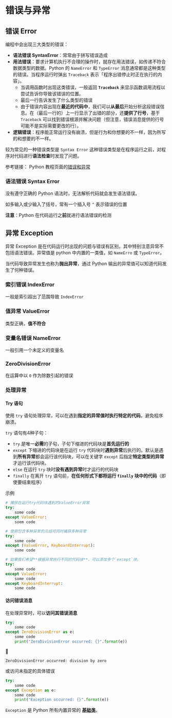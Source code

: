 # 错误与异常

## 错误 Error
编程中会出现三大类型的错误：
* **语法错误 SyntaxError**：常常由于拼写错误造成
* **用法错误**：要求计算机执行不合理的操作时，就存在用法错误，如传递不符合数据类型的数据。Python 的 `NameError` 和 `TypeError` 消息通常都是这种类型的错误。当程序运行时弹出 `Traceback` 表示「程序出错停止时正在执行的内容」。
    * 当调用函数时出现这类错误，一般返回 **`Traceback`** 来显示函数调用流程以尝试告诉你导致该错误的位置。
    * 最后一行告诉发生了什么类型的错误
    * 由于错误内容出现在**最近的代码中**，我们可以**从最后**开始分析这段错误信息。在（最后一行的）上一行显示了出错的部分，还**提供了行号**，基于 `Traceback` 可以找到错误根源并解决问题（但注意，错误消息提供的行号可能不是实际需要更改的行）。
* **逻辑错误**：程序能正常运行没有崩溃，但是行为和你想要的不一样，因为所写的和想要的不一样。

较为常见的一种错误类型是 `Syntax Error` 这种错误类型是在程序运行之前，对程序对代码进行**语法检查**时发现了问题。

参考链接：
Python 教程页面的[错误和异常](https://docs.python.org/3/tutorial/errors.html)

### 语法错误 Syntax Error
没有遵守正确的 Python 语法时，无法解析代码就会发生语法错误。

如多输入或少输入了括号，常有一个插入号 `^` 表示错误的位置

**注意**：Python 在代码运行之**前**就进行语法错误的检测

## 异常 Exception
异常 Exception 是在代码运行时出现的问题与错误有区别，其中特别注意异常不包括语法错误。异常值是 python 中内置的一类值，如 `NameErro` 或 `TypeError`。

当代码导致异常发生也称为**抛出异常**，通过 Python 输出的异常值可以知道代码发生了何种错误。

### 索引错误 IndexError
 一般是索引超出了范围导致 `IndexError`

### 值异常 ValueError
类型正确，**值不符合**

### 变量名错误 NameError
一般引用一个未定义的变量名

### ZeroDivisionError
在运算中以 `0` 作为除数引起的错误

### 处理异常
#### Try 语句
使用 `try` 语句处理异常，可以在遇到**指定的异常值时执行特定的代码**，避免程序崩溃。

`try` 语句有4种子句：
* `try` 是唯一**必需**的子句，子句下缩进的代码块是**首先运行的**
* `except` 下缩进的代码块是在运行 `try` 代码块时**遇到异常**后执行的。默认是遇到**所有异常**都会运行该代码块，可以在关键字 `except` 后指定**特定类型的异常**才运行该代码块。
* `else` 在运行 `try` 块时**没有遇到异常**时才运行的代码块
* `finally` 在离开 `try` 语句前，**在任何形式下都将运行 `finally` 块中的代码**（即使要结束程序）

示例
```python
# 捕获在运行try代码块遇到的ValueError异常
try:
    some code
except ValueError:
    soem code

# 使用包含多种异常的元组可同时捕获多种异常
try:
    some code
except (ValueError, KeyboardInterrupt):
    some code

# 如果我们希望**根据异常执行不同的代码块**，可以添加多个`except`块。
try:
    some code
except ValueError:
    some code
except KeyboardInterrupt:
    some code
```

#### 访问错误消息
在处理异常时，可以**访问其错误消息**
```python
try:
    some code
except ZeroDivisionError as e:
    some code
    print("ZeroDivisionError occurred: {}".format(e))
```

:hammer:

```shell
ZeroDivisionError occurred: division by zero
```

或访问未指定的具体错误

```python
try:
    some code
except Exception as e:
    some code
    print("Exception occurred: {}".format(e))
```

`Exception` 是 Python 所有内置异常的 **[基础类](https://docs.python.org/3/library/exceptions.html#bltin-exceptions)**。

